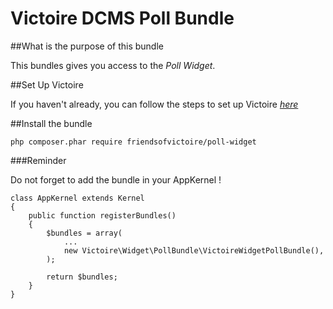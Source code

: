 Victoire DCMS Poll Bundle
============

##What is the purpose of this bundle

This bundles gives you access to the *Poll Widget*.

##Set Up Victoire

If you haven't already, you can follow the steps to set up Victoire *[here](https://github.com/Victoire/victoire/blob/master/setup.md)*

##Install the bundle

    php composer.phar require friendsofvictoire/poll-widget

###Reminder

Do not forget to add the bundle in your AppKernel !

    class AppKernel extends Kernel
    {
        public function registerBundles()
        {
            $bundles = array(
                ...
                new Victoire\Widget\PollBundle\VictoireWidgetPollBundle(),
            );

            return $bundles;
        }
    }
